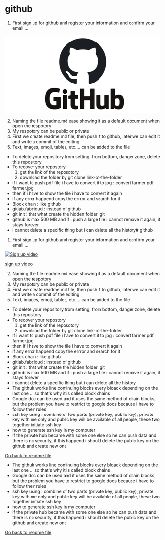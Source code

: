 # github

1. First sign up for github and register your information and confirm your email ...

[![Sign up video](/photo/github-logo.png)](https://www.youtube.com/watch?v=6U7_Om4zffM)


2. Naming the file readme.md ease showing it as a default document when open the respotory
3. My respotory can be public or private
4. First we create readme.md file, then push it to github, later we can edit it and write a commit of the editing
5. Text, images, emoji, tables, etc.... can be added to the file
- To delete your repository from setting, from bottom, danger zone, delete this repository
- To recover your repostory
  1. get the link of the reposotory
  2. download the folder by git clone link-of-the-folder
- if i want to push pdf file i have to convert it to jpg : convert farmer.pdf farmer.jpg
- then if i have to show the file i have to convert it again
- if any error happend copy the errror and search for it
- Block chain : like github 
- gitlab.fabcloud : instead of github
- git init : that what create the hidden folder .git
- github is max 500 MB and if i push a large file i cannot remove it again, it stays forever
- i cannot delete a specific thing but i can delete all the history# github

1. First sign up for github and register your information and confirm your email ...

[![Sign up video](/photo/maxresdefault.jpg)](https://www.youtube.com/watch?v=6U7_Om4zffM)

[sign up video]()

2. Naming the file readme.md ease showing it as a default document when open the respotory
3. My respotory can be public or private
4. First we create readme.md file, then push it to github, later we can edit it and write a commit of the editing
5. Text, images, emoji, tables, etc.... can be added to the file
- To delete your repository from setting, from bottom, danger zone, delete this repository
- To recover your repostory
  1. get the link of the reposotory
  2. download the folder by git clone link-of-the-folder
- if i want to push pdf file i have to convert it to jpg : convert farmer.pdf farmer.jpg
- then if i have to show the file i have to convert it again
- if any error happend copy the errror and search for it
- Block chain : like github 
- gitlab.fabcloud : instead of github
- git init : that what create the hidden folder .git
- github is max 500 MB and if i push a large file i cannot remove it again, it stays forever
- i cannot delete a specific thing but i can delete all the history
- The github works line continuing blocks every bloack depending on the last one ... so that's why it is called block chains
- Google doc can be used and it uses the same method of chain blocks, but the problem you have to restrict to google docs because i have to follow their rules
- ssh key using : combine of two parts (private key, public key), private key with me only and public key will be available of all people, these two together initiate ssh key
- how to generate ssh key in my computer
- if the private hub became with some one else so he can push data and there is no security, if this happend i should delete the public key on the github and create new one

[Go back to readme file](/readme.md)
- The github works line continuing blocks every bloack depending on the last one ... so that's why it is called block chains
- Google doc can be used and it uses the same method of chain blocks, but the problem you have to restrict to google docs because i have to follow their rules
- ssh key using : combine of two parts (private key, public key), private key with me only and public key will be available of all people, these two together initiate ssh key
- how to generate ssh key in my computer
- if the private hub became with some one else so he can push data and there is no security, if this happend i should delete the public key on the github and create new one

[Go back to readme file](/readme.md)